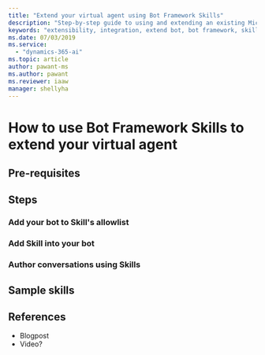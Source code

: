 ```yaml
---
title: "Extend your virtual agent using Bot Framework Skills"
description: "Step-by-step guide to using and extending an existing Microsoft Bot Framework bot to work with Dynamics 365 Virtual Agent for Customer Service."
keywords: "extensibility, integration, extend bot, bot framework, skills, custom capabilities"
ms.date: 07/03/2019
ms.service:
  - "dynamics-365-ai"
ms.topic: article
author: pawant-ms
ms.author: pawant
ms.reviewer: iaaw
manager: shellyha
---
```


# How to use Bot Framework Skills to extend your virtual agent

## Pre-requisites

## Steps

### Add your bot to Skill's allowlist

### Add Skill into your bot

### Author conversations using Skills

## Sample skills

## References
* Blogpost
* Video?
